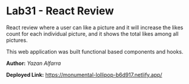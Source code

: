 # Lab31 - React Review

React review where a user can like a picture and it will increase the likes count for each individual picture, and it shows the total likes among all pictures.

This web application was built functional based components and hooks.

**Author:** _Yazan Alfarra_

**Deployed Link:** <https://monumental-lollipop-b6d917.netlify.app/>
